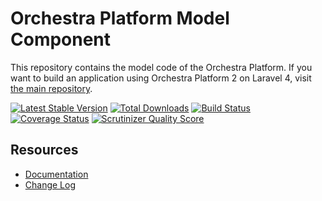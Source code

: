 Orchestra Platform Model Component
==============

This repository contains the model code of the Orchestra Platform. If you want to build an application using Orchestra Platform 2 on Laravel 4, visit [the main repository](https://github.com/orchestral/platform).

[![Latest Stable Version](https://poser.pugx.org/orchestra/model/v/stable.png)](https://packagist.org/packages/orchestra/model) 
[![Total Downloads](https://poser.pugx.org/orchestra/model/downloads.png)](https://packagist.org/packages/orchestra/model) 
[![Build Status](https://travis-ci.org/orchestral/model.svg?branch=2.2)](https://travis-ci.org/orchestral/model) 
[![Coverage Status](https://coveralls.io/repos/orchestral/model/badge.png?branch=2.2)](https://coveralls.io/r/orchestral/model?branch=2.2) 
[![Scrutinizer Quality Score](https://scrutinizer-ci.com/g/orchestral/model/badges/quality-score.png?s=666924d66609c3bc6cd54be871b6016fc000f6e2)](https://scrutinizer-ci.com/g/orchestral/model/) 

## Resources

* [Documentation](http://orchestraplatform.com/docs/latest/components/model)
* [Change Log](http://orchestraplatform.com/docs/latest/components/model/changes#v2-2)
